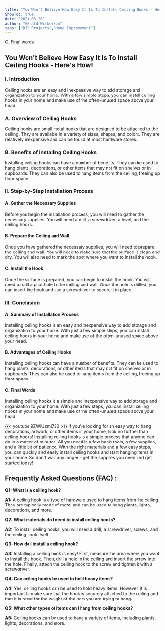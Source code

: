 ```yaml
---
title: "You Won't Believe How Easy It Is To Install Ceiling Hooks - Here's How!"
ShowToc: true 
date: "2023-03-20"
author: "Gerald Wilkerson" 
tags: ["DIY Projects","Home Improvement"]
---
```

C. Final words

<h2>You Won't Believe How Easy It Is To Install Ceiling Hooks - Here's How!</h2>

<h3>I. Introduction</h3>

Ceiling hooks are an easy and inexpensive way to add storage and organization to your home. With a few simple steps, you can install ceiling hooks in your home and make use of the often-unused space above your head.

<h3>A. Overview of Ceiling Hooks</h3>

Ceiling hooks are small metal hooks that are designed to be attached to the ceiling. They are available in a variety of sizes, shapes, and colors. They are relatively inexpensive and can be found at most hardware stores.

<h3>B. Benefits of Installing Ceiling Hooks</h3>

Installing ceiling hooks can have a number of benefits. They can be used to hang plants, decorations, or other items that may not fit on shelves or in cupboards. They can also be used to hang items from the ceiling, freeing up floor space.

<h3>II. Step-by-Step Installation Process</h3>

<h4>A. Gather the Necessary Supplies</h4>

Before you begin the installation process, you will need to gather the necessary supplies. You will need a drill, a screwdriver, a level, and the ceiling hooks.

<h4>B. Prepare the Ceiling and Wall</h4>

Once you have gathered the necessary supplies, you will need to prepare the ceiling and wall. You will need to make sure that the surface is clean and dry. You will also need to mark the spot where you want to install the hook.

<h4>C. Install the Hook</h4>

Once the surface is prepared, you can begin to install the hook. You will need to drill a pilot hole in the ceiling and wall. Once the hole is drilled, you can insert the hook and use a screwdriver to secure it in place.

<h3>III. Conclusion</h3>

<h4>A. Summary of Installation Process</h4>

Installing ceiling hooks is an easy and inexpensive way to add storage and organization to your home. With just a few simple steps, you can install ceiling hooks in your home and make use of the often-unused space above your head.

<h4>B. Advantages of Ceiling Hooks</h4>

Installing ceiling hooks can have a number of benefits. They can be used to hang plants, decorations, or other items that may not fit on shelves or in cupboards. They can also be used to hang items from the ceiling, freeing up floor space.

<h4>C. Final Words</h4>

Installing ceiling hooks is a simple and inexpensive way to add storage and organization to your home. With just a few steps, you can install ceiling hooks in your home and make use of the often-unused space above your head.

{{< youtube 9ZWlUzml7S0 >}} 
If you're looking for an easy way to hang decorations, artwork, or other items in your home, look no further than ceiling hooks! Installing ceiling hooks is a simple process that anyone can do in a matter of minutes. All you need is a few basic tools, a few supplies, and a little bit of patience. With the right materials and a few easy steps, you can quickly and easily install ceiling hooks and start hanging items in your home. So don't wait any longer - get the supplies you need and get started today!

## Frequently Asked Questions (FAQ) :
**Q1: What is a ceiling hook?**

**A1:** A ceiling hook is a type of hardware used to hang items from the ceiling. They are typically made of metal and can be used to hang plants, lights, decorations, and more. 

**Q2: What materials do I need to install ceiling hooks?**

**A2:** To install ceiling hooks, you will need a drill, a screwdriver, screws, and the ceiling hook itself. 

**Q3: How do I install a ceiling hook?**

**A3:** Installing a ceiling hook is easy! First, measure the area where you want to install the hook. Then, drill a hole in the ceiling and insert the screw into the hole. Finally, attach the ceiling hook to the screw and tighten it with a screwdriver.

**Q4: Can ceiling hooks be used to hold heavy items?**

**A4:** Yes, ceiling hooks can be used to hold heavy items. However, it is important to make sure that the hook is securely attached to the ceiling and that it is rated for the weight of the item you are trying to hang. 

**Q5: What other types of items can I hang from ceiling hooks?**

**A5:** Ceiling hooks can be used to hang a variety of items, including plants, lights, decorations, and more.





